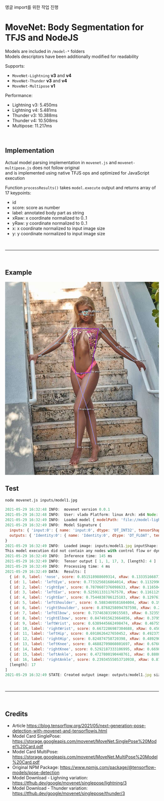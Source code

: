 앵글 import를 위한 작업 진행

# MoveNet: Body Segmentation for TFJS and NodeJS

Models are included in `/model-*` folders  
Models descriptors have been additionally modified for readability  

Supports:

- `MoveNet-Lightning` **v3** and **v4**
- `MoveNet-Thunder` **v3** and **v4**
- `MoveNet-Multipose` **v1**

Performance:

- Lightning v3: 5.450ms
- Lightning v4: 5.481ms
- Thunder v3: 10.388ms
- Thunder v4: 10.508ms
- Multipose: 11.217ms

<br>

## Implementation

Actual model parsing implementation in `movenet.js` and `movenet-multipose.js` does not follow original  
and is implemented using native TFJS ops and optimized for JavaScript execution

Function `processResults()` takes `model.execute` output and returns array of 17 keypoints:

- id
- score: score as number
- label: annotated body part as string
- xRaw: x coordinate normalized to 0..1
- yRaw: y coordinate normalized to 0..1
- x: x coordinate normalized to input image size
- y: y coordinate normalized to input image size

<br><hr><br>

## Example

![Example Image](outputs/model2.jpg)

## Test

```shell
node movenet.js inputs/model1.jpg
```

```js
2021-05-29 16:32:48 INFO:  movenet version 0.0.1
2021-05-29 16:32:48 INFO:  User: vlado Platform: linux Arch: x64 Node: v16.2.0
2021-05-29 16:32:49 INFO:  Loaded model { modelPath: 'file://model-lightning/movenet-lightning.json' } tensors: 178 bytes: 9299876
2021-05-29 16:32:49 INFO:  Model Signature {
  inputs: { 'input:0': { name: 'input:0', dtype: 'DT_INT32', tensorShape: { dim: [ { size: '1' }, { size: '192' }, { size: '192' }, { size: '3' }, [length]: 4 ] } } },
  outputs: { 'Identity:0': { name: 'Identity:0', dtype: 'DT_FLOAT', tensorShape: { dim: [ { size: '1' }, { size: '1' }, { size: '17' }, { size: '3' }, [length]: 4 ] } } }
}
2021-05-29 16:32:49 INFO:  Loaded image: inputs/model1.jpg inputShape: [ 938, 638, 3, [length]: 3 ] modelShape: [ 1, 192, 192, 3, [length]: 4 ] decoded size: 1795332
This model execution did not contain any nodes with control flow or dynamic output shapes. You can use model.execute() instead.
2021-05-29 16:32:49 INFO:  Inference time: 145 ms
2021-05-29 16:32:49 INFO:  Tensor output [ 1, 1, 17, 3, [length]: 4 ]
2021-05-29 16:32:49 INFO:  Processing time: 4 ms
2021-05-29 16:32:49 DATA:  Results: [
  { id: 0, label: 'nose', score: 0.851518988609314, xRaw: 0.133351668715477, yRaw: 0.4853442311286926, x: 309, y: 125 },
  { id: 1, label: 'leftEye', score: 0.7733256816864014, xRaw: 0.11329909414052963, yRaw: 0.501908540725708, x: 320, y: 106 },
  { id: 2, label: 'rightEye', score: 0.7870607376098633, xRaw: 0.11650494486093521, yRaw: 0.46030735969543457, x: 293, y: 109 },
  { id: 3, label: 'leftEar', score: 0.5259113311767578, xRaw: 0.11611292511224747, yRaw: 0.5221166610717773, x: 333, y: 108 },
  { id: 4, label: 'rightEar', score: 0.7544838786125183, xRaw: 0.12976181507110596, yRaw: 0.42634811997413635, x: 272, y: 121 },
  { id: 5, label: 'leftShoulder', score: 0.5883469581604004, xRaw: 0.1994987577199936, yRaw: 0.6012834906578064, x: 383, y: 187 },
  { id: 6, label: 'rightShoulder', score: 0.8768258094787598, xRaw: 0.23354817926883698, yRaw: 0.3692959249019623, x: 235, y: 219 },
  { id: 7, label: 'leftElbow', score: 0.7374638319015503, xRaw: 0.3235592842102051, yRaw: 0.6565064191818237, x: 418, y: 303 },
  { id: 8, label: 'rightElbow', score: 0.8474915623664856, xRaw: 0.3795775771141052, yRaw: 0.32592085003852844, x: 207, y: 356 },
  { id: 9, label: 'leftWrist', score: 0.6389445662498474, xRaw: 0.46755996346473694, yRaw: 0.6036725640296936, x: 385, y: 438 },
  { id: 10, label: 'rightWrist', score: 0.6672286987304688, xRaw: 0.4508911073207855, yRaw: 0.3890339136123657, x: 248, y: 422 },
  { id: 11, label: 'leftHip', score: 0.6918626427650452, xRaw: 0.49237537384033203, yRaw: 0.5632658004760742, x: 359, y: 461 },
  { id: 12, label: 'rightHip', score: 0.824874758720398, xRaw: 0.48929092288017273, yRaw: 0.42534327507019043, x: 271, y: 458 },
  { id: 13, label: 'leftKnee', score: 0.46882709860801697, xRaw: 0.6760866045951843, yRaw: 0.5007705688476562, x: 319, y: 634 },
  { id: 14, label: 'rightKnee', score: 0.5292187333106995, xRaw: 0.6698553562164307, yRaw: 0.5213510990142822, x: 332, y: 628 },
  { id: 15, label: 'leftAnkle', score: 0.4727800190448761, xRaw: 0.8808274865150452, yRaw: 0.44615471363067627, x: 284, y: 826 },
  { id: 16, label: 'rightAnkle', score: 0.23934555053710938, xRaw: 0.8793723583221436, yRaw: 0.5921049118041992, x: 377, y: 824 },
  [length]: 17
]
2021-05-29 16:32:49 STATE: Created output image: outputs/model1.jpg size: [ 638, 938, [length]: 2 ]
```

<br><hr><br>

## Credits

- Article <https://blog.tensorflow.org/2021/05/next-generation-pose-detection-with-movenet-and-tensorflowjs.html>
- Model Card SinglePose: <https://storage.googleapis.com/movenet/MoveNet.SinglePose%20Model%20Card.pdf>
- Model Card MultiPose: <https://storage.googleapis.com/movenet/MoveNet.MultiPose%20Model%20Card.pdf>
- Original NPM Package: <https://www.npmjs.com/package/@tensorflow-models/pose-detection>
- Model Download - Lighning variation: <https://tfhub.dev/google/movenet/singlepose/lightning/3>
- Model Download - Thunder variation: <https://tfhub.dev/google/movenet/singlepose/thunder/3>

